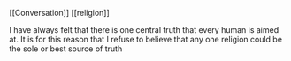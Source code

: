 [[Conversation]] [[religion]]

I have always felt that there is one central truth that every human is aimed at. It is for this reason that I refuse to believe that any one religion could be the sole or best source of truth